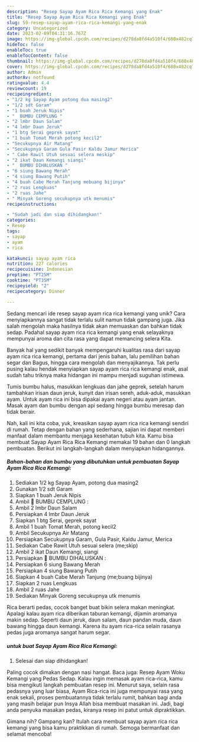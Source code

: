 ```yaml
---
description: "Resep Sayap Ayam Rica Rica Kemangi yang Enak"
title: "Resep Sayap Ayam Rica Rica Kemangi yang Enak"
slug: 59-resep-sayap-ayam-rica-rica-kemangi-yang-enak
category: Uncategorized
date: 2023-02-09T04:31:16.767Z
image: https://img-global.cpcdn.com/recipes/d278da8fd4a510f4/680x482cq70/sayap-ayam-rica-rica-kemangi-foto-resep-utama.jpg
hideToc: false
enableToc: true
enableTocContent: false
thumbnail: https://img-global.cpcdn.com/recipes/d278da8fd4a510f4/680x482cq70/sayap-ayam-rica-rica-kemangi-foto-resep-utama.jpg
cover: https://img-global.cpcdn.com/recipes/d278da8fd4a510f4/680x482cq70/sayap-ayam-rica-rica-kemangi-foto-resep-utama.jpg
author: Admin
authorAv: notfound
ratingvalue: 4.4
reviewcount: 19
recipeingredient:
- "1/2 kg Sayap Ayam potong dua masing2"
- "1/2 sdt Garam"
- "1 buah Jeruk Nipis"
- "  BUMBU CEMPLUNG "
- "2 lmbr Daun Salam"
- "4 lmbr Daun Jeruk"
- "1 btg Serai geprek sayat"
- "1 buah Tomat Merah potong kecil2"
- "Secukupnya Air Matang"
- "Secukupnya Garam Gula Pasir Kaldu Jamur Merica"
- " Cabe Rawit Utuh sesuai selera meskip"
- "2 ikat Daun Kemangi siangi"
- "  BUMBU DIHALUSKAN "
- "6 siung Bawang Merah"
- "4 siung Bawang Putih"
- "4 buah Cabe Merah Tanjung mebuang bijinya"
- "2 ruas Lengkuas"
- "2 ruas Jahe"
- " Minyak Goreng secukupnya utk menumis"
recipeinstructions:

- "Sudah jadi dan siap dihidangkan!"
categories:
- Resep
tags:
- sayap
- ayam
- rica

katakunci: sayap ayam rica 
nutrition: 227 calories
recipecuisine: Indonesian
preptime: "PT25M"
cooktime: "PT35M"
recipeyield: "2"
recipecategory: Dinner

---
```





Sedang mencari ide resep sayap ayam rica rica kemangi yang unik? Cara menyiapkannya sangat tidak terlalu sulit namun tidak gampang juga. Jika salah mengolah maka hasilnya tidak akan memuaskan dan bahkan tidak sedap. Padahal sayap ayam rica rica kemangi yang enak selayaknya mempunyai aroma dan cita rasa yang dapat memancing selera Kita.





Banyak hal yang sedikit banyak mempengaruhi kualitas rasa dari sayap ayam rica rica kemangi, pertama dari jenis bahan, lalu pemilihan bahan segar dan Bagus, hingga cara mengolah dan menyajikannya. Tak perlu pusing kalau hendak menyiapkan sayap ayam rica rica kemangi enak,      asal sudah tahu triknya maka hidangan ini mampu menjadi suguhan istimewa.














Tumis bumbu halus, masukkan lengkuas dan jahe geprek, setelah harum tambahkan irisan daun jeruk, kunyit dan irisan sereh, aduk-aduk, masukkan ayam. Untuk ayam rica ini bisa dipakai ayam negeri atau ayam jantan. Masak ayam dan bumbu dengan api sedang hingga bumbu meresap dan tidak berair.






Nah, kali ini kita coba, yuk, kreasikan sayap ayam rica rica kemangi sendiri di rumah. Tetap dengan bahan yang sederhana, sajian ini dapat memberi manfaat dalam membantu menjaga kesehatan tubuh kita. Kamu bisa membuat Sayap Ayam Rica Rica Kemangi memakai 19 bahan dan 0 langkah pembuatan. Berikut ini langkah-langkah dalam menyiapkan hidangannya.

<!--inarticleads1-->

##### Bahan-bahan dan bumbu yang dibutuhkan untuk pembuatan Sayap Ayam Rica Rica Kemangi:

1. Sediakan 1/2 kg Sayap Ayam, potong dua masing2
1. Gunakan 1/2 sdt Garam
1. Siapkan 1 buah Jeruk Nipis
1. Ambil  🍗 BUMBU CEMPLUNG :
1. Ambil 2 lmbr Daun Salam
1. Persiapkan 4 lmbr Daun Jeruk
1. Siapkan 1 btg Serai, geprek sayat
1. Ambil 1 buah Tomat Merah, potong kecil2
1. Ambil Secukupnya Air Matang
1. Persiapkan Secukupnya Garam, Gula Pasir, Kaldu Jamur, Merica
1. Sediakan  Cabe Rawit Utuh sesuai selera (me;skip)
1. Ambil 2 ikat Daun Kemangi, siangi
1. Persiapkan  🍗 BUMBU DIHALUSKAN :
1. Persiapkan 6 siung Bawang Merah
1. Persiapkan 4 siung Bawang Putih
1. Siapkan 4 buah Cabe Merah Tanjung (me;buang bijinya)
1. Siapkan 2 ruas Lengkuas
1. Ambil 2 ruas Jahe
1. Sediakan  Minyak Goreng secukupnya utk menumis


Rica berarti pedas, cocok banget buat bikin selera makan meningkat. Apalagi kalau ayam rica diberikan taburan kemangi, dijamin aromanya makin sedap. Seperti daun jeruk, daun salam, daun pandan muda, daun bawang hingga daun kemangi. Karena itu ayam rica-rica selain rasanya pedas juga aromanya sangat harum segar. 

<!--inarticleads2-->

#####  untuk buat Sayap Ayam Rica Rica Kemangi:


1. Selesai dan siap dihidangkan!

Paling cocok dimakan dengan nasi hangat. Baca juga: Resep Ayam Woku Kemangi yang Pedas Sedap. Kalau ingin memasak ayam rica-rica, kamu bisa mengikuti langkah pembuatan resep ini. Menurut saya, selain rasa pedasnya yang luar biasa, Ayam Rica-rica ini juga mempunyai rasa yang enak sekali, proses pembuatannya tidak terlalu rumit, bahkan bagi anda yang masih belajar pun Insya Allah bisa membuat masakan ini. Jadi, bagi anda penyuka masakan pedas, kiranya resep ini patut untuk dipraktikkan. 

Gimana nih? Gampang kan? Itulah cara membuat sayap ayam rica rica kemangi yang bisa kamu praktikkan di rumah. Semoga bermanfaat dan selamat mencoba!
